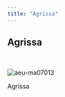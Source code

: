 ```yaml
---
title: "Agrissa"
---
```


Agrissa
-------

 


![aeu-ma07013](/images/stories/saga/gundam00/ms/aeu/aeu-ma07013.png "agrissa.gif")


Agrissa

